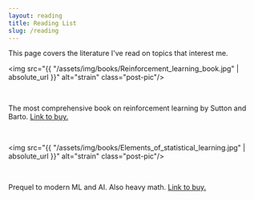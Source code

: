 ```yaml
---
layout: reading
title: Reading List
slug: /reading
---
```


This page covers the literature I've read on topics that interest me.
<br />

<img src="{{ "/assets/img/books/Reinforcement_learning_book.jpg" | absolute_url }}" alt="strain" class="post-pic"/>

<br />

The most comprehensive book on reinforcement learning by Sutton and Barto. <a href="https://www.amazon.com/Reinforcement-Learning-Introduction-Adaptive-Computation/dp/0262039249">Link to buy. </a>

<br />

<img src="{{ "/assets/img/books/Elements_of_statistical_learning.jpg" | absolute_url }}" alt="strain" class="post-pic"/>

<br />

Prequel to modern ML and AI. Also heavy math. <a href="https://www.amazon.com/Elements-Statistical-Learning-Prediction-Statistics/dp/0387848576/">Link to buy. </a>

<br />

